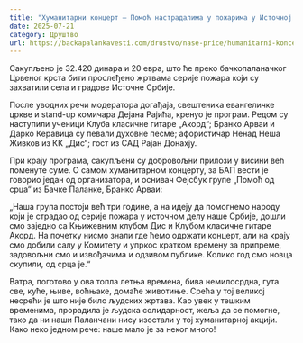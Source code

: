 ```yaml
---
title: "Хуманитарни концерт – Помоћ настрадалима у пожарима у Источној Србији"
date: 2025-07-21
category: Друштво
url: https://backapalankavesti.com/drustvo/nase-price/humanitarni-koncert-pomoc-nastradalima-u-pozarima-u-istocnoj-srbiji/
---
```


Сакупљено је 32.420 динара и 20 евра, што ће преко бачкопаланачког Црвеног крста бити прослеђено жртвама серије пожара који су захватили села и градове Источне Србије.

После уводних речи модератора догађаја, свештеника евангеличке цркве и stand-up комичара Дејана Рајића, кренуо је програм. Редом су наступили ученици Клуба класичне гитаре „Акорд“; Бранко Арваи и Дарко Керавица су певали духовне песме; афористичар Ненад Неша Живков из КК „Дис“; гост из САД Рајан Донахју.

При крају програма, сакупљени су добровољни прилози у висини већ поменуте суме.
О самом хуманитарном концерту, за БАП вести је говорио један од организатора, и оснивач Фејсбук групе „Помоћ од срца“ из Бачке Паланке, Бранко Арваи:

„Наша група постоји већ три године, а на идеју да помогнемо народу који је страдао од серије пожара у источном делу наше Србије, дошли смо заједно са Књижевним клубом Дис и Клубом класичне гитаре Акорд. На почетку нисмо знали где ћемо одржати концерт, али на крају смо добили салу у Комитету и упркос кратком времену за припреме, задовољни смо и извођачима и одзивом публике. Колико год смо новца скупили, од срца је.“

Ватра, поготово у ова топла летња времена, бива немилосрдна, гута све, куће, њиве, воћњаке, домаће животиње. Срећа у тој великој несрећи је што није било људских жртава. Као увек у тешким временима, прорадила је људска солидарност, жеља да се помогне, тако да ни наши Паланчани нису изостали у тој хуманитарној акцији. Како неко једном рече: наше мало је за неког много!
